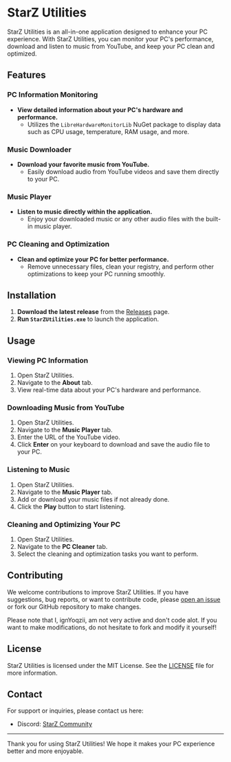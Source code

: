 # StarZ Utilities

StarZ Utilities is an all-in-one application designed to enhance your PC experience. With StarZ Utilities, you can monitor your PC's performance, download and listen to music from YouTube, and keep your PC clean and optimized.

## Features

### PC Information Monitoring
- **View detailed information about your PC's hardware and performance.**
  - Utilizes the `LibreHardwareMonitorLib` NuGet package to display data such as CPU usage, temperature, RAM usage, and more.

### Music Downloader
- **Download your favorite music from YouTube.**
  - Easily download audio from YouTube videos and save them directly to your PC.

### Music Player
- **Listen to music directly within the application.**
  - Enjoy your downloaded music or any other audio files with the built-in music player.

### PC Cleaning and Optimization
- **Clean and optimize your PC for better performance.**
  - Remove unnecessary files, clean your registry, and perform other optimizations to keep your PC running smoothly.

## Installation

1. **Download the latest release** from the [Releases](https://github.com/ignYoqzii/StarZUtilities/releases) page.
2. **Run `StarZUtilities.exe`** to launch the application.

## Usage

### Viewing PC Information
1. Open StarZ Utilities.
2. Navigate to the **About** tab.
3. View real-time data about your PC's hardware and performance.

### Downloading Music from YouTube
1. Open StarZ Utilities.
2. Navigate to the **Music Player** tab.
3. Enter the URL of the YouTube video.
4. Click **Enter** on your keyboard to download and save the audio file to your PC.

### Listening to Music
1. Open StarZ Utilities.
2. Navigate to the **Music Player** tab.
3. Add or download your music files if not already done.
4. Click the **Play** button to start listening.

### Cleaning and Optimizing Your PC
1. Open StarZ Utilities.
2. Navigate to the **PC Cleaner** tab.
3. Select the cleaning and optimization tasks you want to perform.

## Contributing

We welcome contributions to improve StarZ Utilities. If you have suggestions, bug reports, or want to contribute code, please [open an issue](https://github.com/ignYoqzii/StarZUtilities/issues) or fork our GitHub repository to make changes. 

Please note that I, ignYoqzii, am not very active and don't code alot. If you want to make modifications, do not hesitate to fork and modify it yourself!

## License

StarZ Utilities is licensed under the MIT License. See the [LICENSE](https://github.com/ignYoqzii/StarZUtilities/blob/main/LICENSE) file for more information.

## Contact

For support or inquiries, please contact us here:
- Discord: [StarZ Community](https://discord.gg/ScR9MGbRSY)

---

Thank you for using StarZ Utilities! We hope it makes your PC experience better and more enjoyable.
